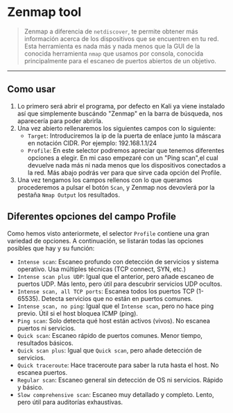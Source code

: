 # Zenmap tool

> Zenmap a diferencia de `netdiscover`, te permite obtener más información acerca de los dispositivos que se encuentren en tu red. Esta herramienta es nada más y nada menos que la GUI de la conocida herramienta `nmap` que usamos por consola, conocida principalmente para el escaneo de puertos abiertos de un objetivo.

---

## Como usar

1. Lo primero será abrir el programa, por defecto en Kali ya viene instalado así que simplemente buscándo "Zenmap" en la barra de búsqueda, nos aparecería para poder abrirla.
2. Una vez abierto rellenaremos los siguientes campos con lo siguiente:
    - `Target`: Introduciremos la ip de la puerta de enlace junto la máscara en notación CIDR. Por ejemplo: 192.168.1.1/24
    - `Profile`: En este selector podremos apreciar que tenemos diferentes opciones a elegir. En mi caso empezaré con un "Ping scan",el cual devuelve nada más ni nada menos que los dispositivos conectados a la red. Más abajo podrás ver para que sirve cada opción del Profile.
3. Una vez tengamos los campos rellenos con lo que queramos procederemos a pulsar el botón `Scan`, y Zenmap nos devovlerá por la pestaña `Nmap Output` los resultados.

## Diferentes opciones del campo Profile
Como hemos visto anteriormete, el selector `Profile` contiene una gran variedad de opciones. A continuación, se listarán todas las opciones posibles que hay y su función:
- `Intense scan`: Escaneo profundo con detección de servicios y sistema operativo. Usa múltiples técnicas (TCP connect, SYN, etc.)
- `Intense scan plus UDP`: Igual que el anterior, pero añade escaneo de puertos UDP. Más lento, pero útil para descubrir servicios UDP ocultos.
- `Intense scan, all TCP ports`: Escanea todos los puertos TCP (1-65535). Detecta servicios que no están en puertos comunes.
- `Intense scan, no ping`: Igual que el `Intense scan`, pero no hace ping previo. Útil si el host bloquea ICMP (ping).
- `Ping scan`: Solo detecta qué host están activos (vivos). No escanea puertos ni servicios.
- `Quick scan`: Escaneo rápido de puertos comunes. Menor tiempo, resultados básicos.
- `Quick scan plus`: Igual que `Quick scan`, pero añade detección de servicios.
- `Quick traceroute`: Hace traceroute para saber la ruta hasta el host. No escanea puertos.
- `Regular scan`: Escaneo general sin detección de OS ni servicios. Rápido y básico.
- `Slow comprehensive scan`: Escaneo muy detallado y completo. Lento, pero útil para auditorías exhaustivas.
